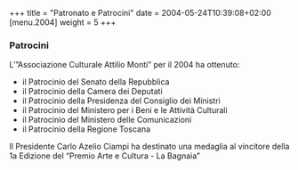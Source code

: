 +++
title = "Patronato e Patrocini"
date = 2004-05-24T10:39:08+02:00
[menu.2004]
weight = 5 
+++
### Patrocini

L’”Associazione Culturale Attilio Monti” per il 2004 ha ottenuto:

* il Patrocinio del Senato della Repubblica
* il Patrocinio della Camera dei Deputati
* il Patrocinio della Presidenza del Consiglio dei Ministri
* il Patrocinio del Ministero per i Beni e le Attività Culturali
* il Patrocinio del Ministero delle Comunicazioni
* il Patrocinio della Regione Toscana

Il Presidente Carlo Azelio Ciampi
ha destinato una medaglia
al vincitore della 1a Edizione del
“Premio Arte e Cultura - La Bagnaia”
